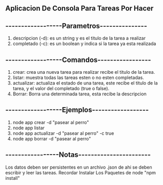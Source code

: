 ## Aplicacion De Consola Para Tareas Por Hacer
## ------------------Parametros---------------
1. descripcion (-d): es un string y es el titulo de la tarea a realizar
2. completado (-c): es un boolean y indica si la tarea ya esta realizada

## ------------------Comandos-----------------
1. crear: crea una nueva tarea para realizar recibe el titulo  de la tarea.
2. listar: muestra todas las tareas esten o no esten completadas.
3. actualizar: actualiza el estado de una tarea, este recibe el titulo de la tarea, y el valor del completado (true o false).
4. Borrar: Borra una determinada tarea, esta recibe la descripcion

## ------------------Ejemplos------------------
1. node app crear -d "pasear al perro"
2. node app listar
3. node app actualizar -d "pasear al perro" -c true
4. node app borrar -d "pasear al perro"

## -----------------Notas-----------------------
Los datos deben ser persistentes en un archivo .json de ahi se deben escribir y leer las tareas.
Recordar Instalar Los Paquetes de node "npm install"